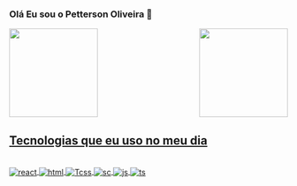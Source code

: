 ### Olá Eu sou o Petterson Oliveira 🤚

<div>
<a href="https://github.com/pettersonpadilha">
<img height="160em" src="https://github-readme-stats.vercel.app/api?username=pettersonpadilha&show_icons=true&theme=radical&include_all_commits=true&count_private=true"/>
<img align="right"height="160em" src="https://github-readme-stats.vercel.app/api/top-langs/?username=pettersonpadilha&layout=compact&langs_count=7&theme=radical"/>

</div>
  
## Tecnologias que eu uso no meu dia

<div styled="display: incline_block"><br/>

<img align="center" alt="react" src="https://img.shields.io/badge/React-20232A?style=for-the-badge&logo=react&logoColor=61DAFB"/> 
<img align="center" alt="html" src="https://img.shields.io/badge/HTML5-E34F26?style=for-the-badge&logo=html5&logoColor=white"/>
<img align="center" alt="Tcss" src="https://img.shields.io/badge/Tailwind_CSS-38B2AC?style=for-the-badge&logo=tailwind-css&logoColor=white"/>
<img align="center" alt="sc" src="https://img.shields.io/badge/styled--components-DB7093?style=for-the-badge&logo=styled-components&logoColor=white"/>
<img align="center" alt="js" src="https://img.shields.io/badge/JavaScript-323330?style=for-the-badge&logo=javascript&logoColor=F7DF1E"/>
<img align="center" alt="ts" src="https://img.shields.io/badge/TypeScript-007ACC?style=for-the-badge&logo=typescript&logoColor=white"/>
</div>

